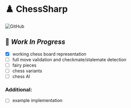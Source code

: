 # ♟️ ChessSharp

![GitHub](https://img.shields.io/github/license/kacperwyczawski/ConsoleChess)

## :toolbox: *Work In Progress*

- [x] working chess board representation
- [ ] full move validation and checkmate/stalemate detection
- [ ] fairy pieces
- [ ] chess variants
- [ ] chess AI

### Additional:

- [ ] example implementation
